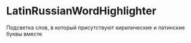 # LatinRussianWordHighlighter
Подсветка слов, в который присутствуют кирилические и латинские буквы вместе
